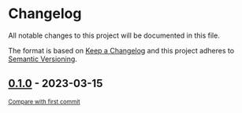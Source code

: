 # Changelog

All notable changes to this project will be documented in this file.

The format is based on [Keep a Changelog](http://keepachangelog.com/en/1.0.0/)
and this project adheres to [Semantic Versioning](http://semver.org/spec/v2.0.0.html).

<!-- insertion marker -->
## [0.1.0](https://github.com/pytesty/pytest-compare/releases/tag/0.1.0) - 2023-03-15

<small>[Compare with first commit](https://github.com/pytesty/pytest-compare/compare/37b8ccc64fa05484cbc64f16bb674a41d494c030...0.1.0)</small>

